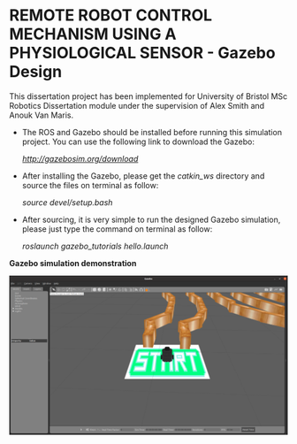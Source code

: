 # REMOTE ROBOT CONTROL MECHANISM USING A PHYSIOLOGICAL SENSOR - Gazebo Design

This dissertation project has been implemented for University of Bristol MSc Robotics Dissertation module under the supervision of Alex Smith and Anouk Van Maris.

  - The ROS and Gazebo should be installed before running this simulation project. You can use the following link to download the Gazebo:

    *http://gazebosim.org/download*
 
  - After installing the Gazebo, please get the *catkin_ws* directory and source the files on terminal as follow:
    
    *source devel/setup.bash*
    
  - After sourcing, it is very simple to run the designed Gazebo simulation, please just type the command on terminal as follow:

     *roslaunch gazebo_tutorials hello.launch*
     

**Gazebo simulation demonstration**



![plot](./images/gazebo_example_image.png)


